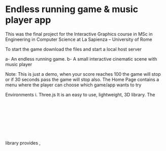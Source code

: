# Endless running game &amp; music player app

This was the final project for the Interactive Graphics course in MSc in Engineering in Computer Science at La 
Sapienza – University of Rome

To start the game download the files and start a local host server

a- An endless running game.
b- A small interactive cinematic scene with music player

Note: This is just a demo, when your score reaches 100 the game will stop or if 30 seconds pass the game will stop also.
The Home Page contains a menu where the player can choose which game/app wants to try

Environments
i. Three.js
It is an easy to use, lightweight, 3D library. The library provides <canvas>, <svg>, CSS3D and WebGL renderers. The library itself is written in JavaScript and is intended to be used in a JavaScript environment. For the most part this means that it will run client side -in a web browser on some device.
ii. WebGL
WebGL is a JavaScript API for rendering interactive 3D and 2D graphics within a web browser on a<canvas> element.


